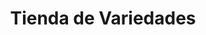 ---
title: "Tienda de Variedades"
url: /ciudad-satelite/tienda-de-variedades-calle-32-a/
shop: Lebensmittel
---